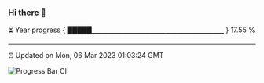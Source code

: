 ### Hi there 👋

⏳ Year progress { █████▁▁▁▁▁▁▁▁▁▁▁▁▁▁▁▁▁▁▁▁▁▁▁▁▁ } 17.55 %

---

⏰ Updated on Mon, 06 Mar 2023 01:03:24 GMT

![Progress Bar CI](https://github.com/liununu/liununu/workflows/Progress%20Bar%20CI/badge.svg)
